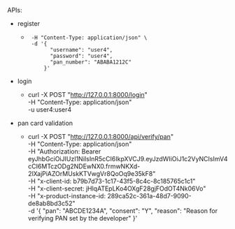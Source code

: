 APIs:
- register
  - ```curl -X POST "http://127.0.0.1:8000/register" \
     -H "Content-Type: application/json" \
     -d '{
           "username": "user4",
           "password": "user4",
           "pan_number": "ABABA1212C"
         }'
- login
  - curl -X POST "http://127.0.0.1:8000/login" \
     -H "Content-Type: application/json" \
     -u user4:user4

- pan card validation
  - curl -X POST "http://127.0.0.1:8000/api/verify/pan" \
    -H "Content-Type: application/json" \
    -H "Authorization: Bearer eyJhbGciOiJIUzI1NiIsInR5cCI6IkpXVCJ9.eyJzdWIiOiJ1c2VyNCIsImV4cCI6MTczODg2NDEwNX0.frmwNKXd-2lXajPiAZOrMUskKTVwgVr8QoOq9e35kF8" \
    -H "x-client-id: b79b7d73-1c17-43f5-8c4c-8c185765c1c1" \
    -H "x-client-secret: jHlqATEpLKo4OXgF28gjFOdOT4Nk06Vo" \
    -H "x-product-instance-id: 289ca52c-361a-48d7-9090-de8ab8bd3c52" \
    -d '{
          "pan": "ABCDE1234A",
          "consent": "Y",
          "reason": "Reason for verifying PAN set by the developer"
        }'